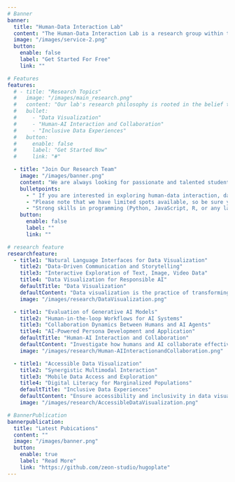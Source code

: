 ```yaml
---
# Banner
banner:
  title: "Human-Data Interaction Lab"
  content: "The Human-Data Interaction Lab is a research group within the Department of Computer Science at Yonsei University, dedicated to exploring the interaction between data and humans."
  image: "/images/service-2.png"
  button:
    enable: false
    label: "Get Started For Free"
    link: ""

# Features
features:
  # - title: "Research Topics"
  #   image: "/images/main_research.png"
  #   content: "Our lab's research philosophy is rooted in the belief that \"data should go beyond efficiency to become a tool that enriches people and society.\" To realize this vision, the Human-Data Interaction Lab focuses on the following core research areas"
  #   bullet:
  #     - "Data Visualization"
  #     - "Human-AI Interaction and Collaboration"
  #     - "Inclusive Data Experiences"
  #   button:
  #     enable: false
  #     label: "Get Started Now"
  #     link: "#"

  - title: "Join Our Research Team"
    image: "/images/banner.png"
    content: "We are always looking for passionate and talented students to join our research group."
    bulletpoints:
      - " If you are interested in exploring human-data interaction, data visualization, or human-centered AI and want to contribute to innovative research in these fields, feel free to reach out to us (anyone in the lab) via email!"
      - "Please note that we have limited spots available, so be sure you are ready to commit to challenging and meaningful work."
      - "Strong skills in programming (Python, JavaScript, R, or any language you are most comfortable with) and a curiosity for data-driven problem-solving are highly encouraged before contacting us."
    button:
      enable: false
      label: ""
      link: ""

# research feature
researchfeature:
  - title1: "Natural Language Interfaces for Data Visualization"
    title2: "Data-Driven Communication and Storytelling"
    title3: "Interactive Exploration of Text, Image, Video Data"
    title4: "Data Visualization for Responsible AI"
    defaultTitle: "Data Visualization"
    defaultContent: "Data visualization is the practice of transforming raw data into graphical representations that are easy to understand, interpret, and act upon. It bridges the gap between complex datasets and meaningful insights, enabling researchers and stakeholders to make informed decisions."
    image: "/images/research/DataVisualization.png"

  - title1: "Evaluation of Generative AI Models"
    title2: "Human-in-the-loop Workflows for AI Systems"
    title3: "Collaboration Dynamics Between Humans and AI Agents"
    title4: "AI-Powered Persona Development and Application"
    defaultTitle: "Human-AI Interaction and Collaboration"
    defaultContent: "Investigate how humans and AI collaborate effectively through visualization. Our research explores various aspects of human-AI interaction, ensuring that AI systems are designed with human needs and feedback in mind."
    image: "/images/research/Human-AIInteractionandCollaboration.png"

  - title1: "Accessible Data Visualization"
    title2: "Synergistic Multimodal Interaction"
    title3: "Mobile Data Access and Exploration"
    title4: "Digital Literacy for Marginalized Populations"
    defaultTitle: "Inclusive Data Experiences"
    defaultContent: "Ensure accessibility and inclusivity in data visualization. Our research focuses on designing data experiences that are adaptable to diverse user needs, enabling equitable access to information regardless of ability, device, or background."
    image: "/images/research/AccessibleDataVisualization.png"

# BannerPublication
bannerpublication:
  title: "Latest Pubications"
  content: ""
  image: "/images/banner.png"
  button:
    enable: true
    label: "Read More"
    link: "https://github.com/zeon-studio/hugoplate"
---
```

